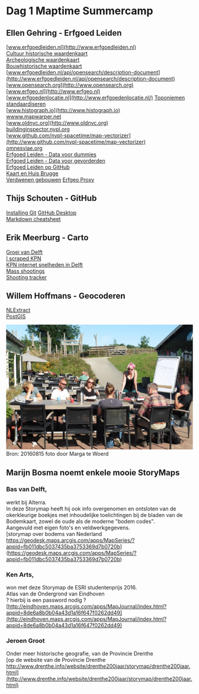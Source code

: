 # Dag 1 Maptime Summercamp

## Ellen Gehring - Erfgoed Leiden
[www.erfgoedleiden.nl](http://www.erfgoedleiden.nl)  
[Cultuur historische waardenkaart](https://www.leidseregioinkaart.nl/kaarten/Cultuurhistorische_waarden/index.html)  
[Archeologische waardenkaart](https://www.leidseregioinkaart.nl/kaarten/Archeologie/index.html)  
[Bouwhistorische waardenkaart](https://www.leidseregioinkaart.nl/kaarten/Bouwhistorie/index.html)  
[www.erfgoedleiden.nl/api/opensearch/description-document](http://www.erfgoedleiden.nl/api/opensearch/description-document)  
[www.opensearch.org](http://www.opensearch.org)  
[www.erfgeo.nl](http://www.erfgeo.nl)  
[www.erfgoedenlocatie.nl](http://www.erfgoedenlocatie.nl/)
[Toponiemen standaardiseren](http://standaardiseren.erfgeo.nl/)  
[www.histograph.io](http://www.histograph.io)  
[wwww.mapwarper.net](http://www.mapwarper.net)  
[www.oldnyc.org](http://www.oldnyc.org)  
[buildinginspector.nypl.org](http://buildinginspector.nypl.org)  
[www.github.com/nypl-spacetime/map-vectorizer](http://www.github.com/nypl-spacetime/map-vectorizer)  
[omnesviae.org](http://omnesviae.org/nl/)  
[Erfgoed Leiden - Data voor dummies](https://www.erfgoedleiden.nl/educatie/open-data-blog)  
[Erfgoed Leiden - Data voor gevorderden](https://www.erfgoedleiden.nl/educatie/data-voor-gevorderden)  
[Erfgoed Leiden op GitHub](https://github.com/erfgoedleiden)   
[Kaart en Huis Brugge](http://magis.kaartenhuisbrugge.be/#)  
[Verdwenen gebouwen](http://www.verdwenengebouwen.nl/)
[Erfgeo Proxy](http://www.hicsuntleones.nl/erfgeoproxy/)

## Thijs Schouten - GitHub   
[Installing Git](https://git-scm.com/book/en/v2/Getting-Started-Installing-Git)
[GitHub Desktop](https://desktop.github.com/)   
[Markdown cheatsheet](https://guides.github.com/pdfs/markdown-cheatsheet-online.pdf) 

## Erik Meerburg - Carto   
[Groei van Delft](https://erikmeerburg.carto.com/viz/ac99e48c-8635-11e5-a076-0e31c9be1b51/public_map)  
[I scraped KPN](http://blog.puckipedia.com/blog/i-scraped-kpn/)   
[KPN internet snelheden in Delft](https://puckipedia.carto.com/viz/a2eb0a0e-acbb-11e5-9e02-0ef7f98ade21/public_map)  
[Mass shootings](https://erikmeerburg.carto.com/viz/3a2b3c28-68dc-11e5-97f4-0e31c9be1b51/public_map)  
[Shooting tracker](http://www.shootingtracker.com/)  

## Willem Hoffmans - Geocoderen   
[NLExtract](http://www.nlextract.nl)   
[PostGIS](http://postgis.net/)  

![Kick-off Maptime Summercamp 2016](afbeeldingen/kick-off.jpg)   
Bron: 20160815 foto door Marga te Woerd

## Marijn Bosma noemt enkele mooie StoryMaps

### Bas van Delft,   
werkt bij Alterra.   
In deze Storymap heeft hij ook info overgenomen en ontsloten van 
de okerkleurige boekjes met inhoudelijke toelichtingen bij de bladen van de Bodemkaart, zowel de oude als de moderne "bodem codes".   
Aangevuld met eigen foto's en veldwerkgegevens.   
[storymap over bodems van Nederland   https://geodesk.maps.arcgis.com/apps/MapSeries/?appid=fb011dbc5037435ba3753369d7b0720b] (https://geodesk.maps.arcgis.com/apps/MapSeries/?appid=fb011dbc5037435ba3753369d7b0720b)

### Ken Arts,   
won met deze Storymap de ESRI studentenprijs 2016.   
Atlas van de Ondergrond van Eindhoven   
? hierbij is een password nodig ?
[http://eindhoven.maps.arcgis.com/apps/MapJournal/index.html?appid=8de6a8b0b04a43d1a16f647f0262dd49](http://eindhoven.maps.arcgis.com/apps/MapJournal/index.html?appid=8de6a8b0b04a43d1a16f647f0262dd49)

### Jeroen Groot   
Onder meer historische geografie, van de Provincie Drenthe   
[op de website van de Provincie Drenthe http://www.drenthe.info/website/drenthe200jaar/storymap/drenthe200jaar.html](http://www.drenthe.info/website/drenthe200jaar/storymap/drenthe200jaar.html)

